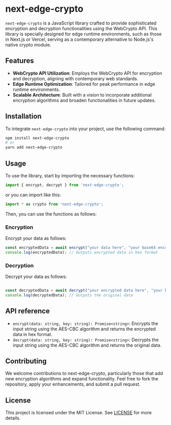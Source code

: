 # next-edge-crypto

`next-edge-crypto` is a JavaScript library crafted to provide sophisticated encryption and decryption functionalities using the WebCrypto API. This library is specially designed for edge runtime environments, such as those in Next.js or Vercel, serving as a contemporary alternative to Node.js's native crypto module.

## Features

- **WebCrypto API Utilization**: Employs the WebCrypto API for encryption and decryption, aligning with contemporary web standards.
- **Edge Runtime Optimization**: Tailored for peak performance in edge runtime environments.
- **Scalable Architecture**: Built with a vision to incorporate additional encryption algorithms and broaden functionalities in future updates.

## Installation

To integrate `next-edge-crypto` into your project, use the following command:

```bash
npm install next-edge-crypto
# or
yarn add next-edge-crypto
```

## Usage

To use the library, start by importing the necessary functions:

```ts
import { encrypt, decrypt } from 'next-edge-crypto';
```
or you can import like this:
```ts
import * as crypto from 'next-edge-crypto';
```

Then, you can use the functions as follows:

### Encryption
Encrypt your data as follows:

```ts
const encryptedData = await encrypt("your data here", "your base64 encoded key");
console.log(encryptedData); // Outputs encrypted data in hex format
```

### Decryption
Decrypt your data as follows:

```ts

const decryptedData = await decrypt("your encrypted data here", "your base64 encoded key");
console.log(decryptedData); // Outputs the original data
```

## API reference
- `encrypt(data: string, key: string): Promise<string>`: Encrypts the input string using the AES-CBC algorithm and returns the encrypted data in hex format.
- `decrypt(data: string, key: string): Promise<string>`: Decrypts the input string using the AES-CBC algorithm and returns the original data.

## Contributing
We welcome contributions to next-edge-crypto, particularly those that add new encryption algorithms and expand functionality. Feel free to fork the repository, apply your enhancements, and submit a pull request.

## License
This project is licensed under the MIT License. See [LICENSE](/LICENSE) for more details.